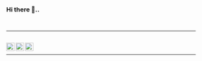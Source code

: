 ### Hi there 👋..
<br>
<hr>
<br>

<a target="_blank" href="https://www.linkedin.com/in/alto-b-puthethu-b864b6251">
  <img align="left" alt="LinkdeIN" width="22px" src="https://static.vecteezy.com/system/resources/previews/018/930/587/non_2x/linkedin-logo-linkedin-icon-transparent-free-png.png" />
</a>
<a target="_blank" href="https://www.instagram.com/_fotofreak_/">
  <img align="left" alt="Instagram" width="22px" src="https://www.pngfind.com/pngs/m/243-2436165_download-instagram-logo-png-format-click-here-to.png" />
</a>
<a target="_blank" href="mailto:altob282@gmail.com">
  <img align="left" alt="Gmail" width="22px" src="https://www.freepnglogos.com/uploads/logo-gmail-png/logo-gmail-png-gmail-icon-download-png-and-vector-1.png"/>
</a>

<br>
<hr>




<!--
**Alto-b/Alto-b** is a ✨ _special_ ✨ repository because its `README.md` (this file) appears on your GitHub profile.

Here are some ideas to get you started:

- 🔭 I’m currently working on ...
- 🌱 I’m currently learning ...
- 👯 I’m looking to collaborate on ...
- 🤔 I’m looking for help with ...
- 💬 Ask me about ...
- 📫 How to reach me: ...
- 😄 Pronouns: ...
- ⚡ Fun fact: ...
-->


